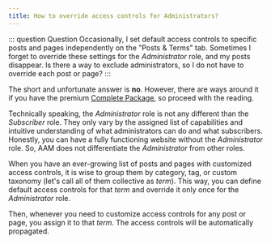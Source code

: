 ```yaml
---
title: How to override access controls for Administrators?
---
```


::: question Question
Occasionally, I set default access controls to specific posts and pages independently on the "Posts & Terms" tab. Sometimes I forget to override these settings for the _Administrator_ role, and my posts disappear. Is there a way to exclude administrators, so I do not have to override each post or page?
:::

<YouTube id="bMwEJWyyQss" />

The short and unfortunate answer is **no**. However, there are ways around it if you have the premium [Complete Package](/premium), so proceed with the reading.

Technically speaking, the _Administrator_ role is not any different than the _Subscriber_ role. They only vary by the assigned list of capabilities and intuitive understanding of what administrators can do and what subscribers. Honestly, you can have a fully functioning website without the _Administrator_ role. So, AAM does not differentiate the _Administrator_ from other roles.

When you have an ever-growing list of posts and pages with customized access controls, it is wise to group them by category, tag, or custom taxonomy (let's call all of them collective as _term_). This way, you can define default access controls for that _term_ and override it only once for the _Administrator_ role.

Then, whenever you need to customize access controls for any post or page, you assign it to that _term_. The access controls will be automatically propagated.
